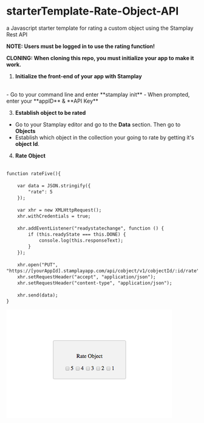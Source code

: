 # starterTemplate-Rate-Object-API
a Javascript starter template for rating a custom object using the Stamplay Rest API

**NOTE: Users must be logged in to use the rating function!**

**CLONING: When cloning this repo, you must initialize your app to make it work.**

 1) **Initialize the front-end of your app with Stamplay**
 <br>
- Go to your command line and enter **stamplay init**
- When prompted, enter your **appID** & **API Key**

3) **Establish object to be rated**
- Go to your Stamplay editor and go to the **Data** section. Then go to **Objects**
- Establish which object in the collection your going to rate by getting it's **object Id**.

4) **Rate Object**
```

function rateFive(){

	var data = JSON.stringify({
  		"rate": 5
	});

	var xhr = new XMLHttpRequest();
	xhr.withCredentials = true;

	xhr.addEventListener("readystatechange", function () {
  		if (this.readyState === this.DONE) {
    		console.log(this.responseText);
  		}
	});

	xhr.open("PUT", "https://[yourAppId].stamplayapp.com/api/cobject/v1/cobjectId/:id/rate");
	xhr.setRequestHeader("accept", "application/json");
	xhr.setRequestHeader("content-type", "application/json");

	xhr.send(data);
}

```

![alt tag](public/images/rate-object-rest-api-micro-repo.png)
